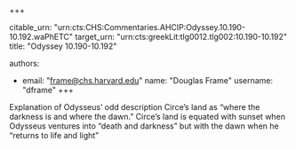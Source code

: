 +++


citable_urn: "urn:cts:CHS:Commentaries.AHCIP:Odyssey.10.190-10.192.waPhETC"
target_urn: "urn:cts:greekLit:tlg0012.tlg002:10.190-10.192"
title: "Odyssey 10.190-10.192"

authors:
- email: "frame@chs.harvard.edu"
  name: "Douglas Frame"
  username: "dframe"
+++

<p>Explanation of Odysseus’ odd description Circe’s land as “where the darkness is and where the dawn.” Circe’s land is equated with sunset when Odysseus ventures into “death and darkness” but with the dawn when he “returns to life and light”</p>
